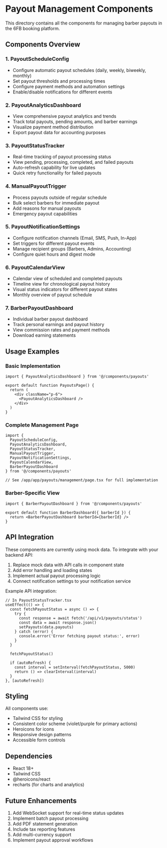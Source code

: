 # Payout Management Components

This directory contains all the components for managing barber payouts in the 6FB booking platform.

## Components Overview

### 1. PayoutScheduleConfig
- Configure automatic payout schedules (daily, weekly, biweekly, monthly)
- Set payout thresholds and processing times
- Configure payment methods and automation settings
- Enable/disable notifications for different events

### 2. PayoutAnalyticsDashboard
- View comprehensive payout analytics and trends
- Track total payouts, pending amounts, and barber earnings
- Visualize payment method distribution
- Export payout data for accounting purposes

### 3. PayoutStatusTracker
- Real-time tracking of payout processing status
- View pending, processing, completed, and failed payouts
- Auto-refresh capability for live updates
- Quick retry functionality for failed payouts

### 4. ManualPayoutTrigger
- Process payouts outside of regular schedule
- Bulk select barbers for immediate payout
- Add reasons for manual payouts
- Emergency payout capabilities

### 5. PayoutNotificationSettings
- Configure notification channels (Email, SMS, Push, In-App)
- Set triggers for different payout events
- Manage recipient groups (Barbers, Admins, Accounting)
- Configure quiet hours and digest mode

### 6. PayoutCalendarView
- Calendar view of scheduled and completed payouts
- Timeline view for chronological payout history
- Visual status indicators for different payout states
- Monthly overview of payout schedule

### 7. BarberPayoutDashboard
- Individual barber payout dashboard
- Track personal earnings and payout history
- View commission rates and payment methods
- Download earning statements

## Usage Examples

### Basic Implementation

```tsx
import { PayoutAnalyticsDashboard } from '@/components/payouts'

export default function PayoutsPage() {
  return (
    <div className="p-6">
      <PayoutAnalyticsDashboard />
    </div>
  )
}
```

### Complete Management Page

```tsx
import {
  PayoutScheduleConfig,
  PayoutAnalyticsDashboard,
  PayoutStatusTracker,
  ManualPayoutTrigger,
  PayoutNotificationSettings,
  PayoutCalendarView,
  BarberPayoutDashboard
} from '@/components/payouts'

// See /app/app/payouts/management/page.tsx for full implementation
```

### Barber-Specific View

```tsx
import { BarberPayoutDashboard } from '@/components/payouts'

export default function BarberDashboard({ barberId }) {
  return <BarberPayoutDashboard barberId={barberId} />
}
```

## API Integration

These components are currently using mock data. To integrate with your backend API:

1. Replace mock data with API calls in component state
2. Add error handling and loading states
3. Implement actual payout processing logic
4. Connect notification settings to your notification service

Example API integration:

```tsx
// In PayoutStatusTracker.tsx
useEffect(() => {
  const fetchPayoutStatus = async () => {
    try {
      const response = await fetch('/api/v1/payouts/status')
      const data = await response.json()
      setPayouts(data.payouts)
    } catch (error) {
      console.error('Error fetching payout status:', error)
    }
  }

  fetchPayoutStatus()

  if (autoRefresh) {
    const interval = setInterval(fetchPayoutStatus, 5000)
    return () => clearInterval(interval)
  }
}, [autoRefresh])
```

## Styling

All components use:
- Tailwind CSS for styling
- Consistent color scheme (violet/purple for primary actions)
- Heroicons for icons
- Responsive design patterns
- Accessible form controls

## Dependencies

- React 18+
- Tailwind CSS
- @heroicons/react
- recharts (for charts and analytics)

## Future Enhancements

1. Add WebSocket support for real-time status updates
2. Implement batch payout processing
3. Add PDF statement generation
4. Include tax reporting features
5. Add multi-currency support
6. Implement payout approval workflows
